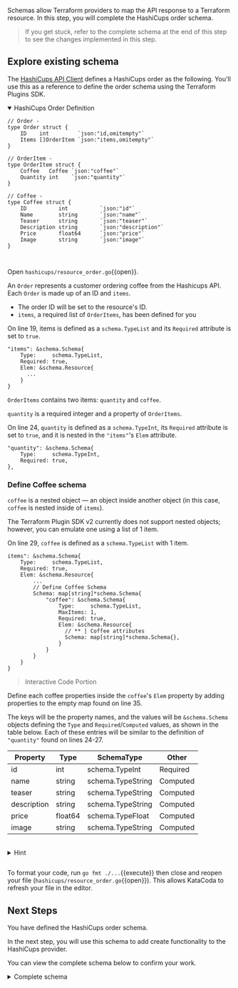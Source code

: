 Schemas allow Terraform providers to map the API response to a Terraform resource. In this step, you will complete the HashiCups order schema.

> If you get stuck, refer to the complete schema at the end of this step to see the changes implemented in this step.

## Explore existing schema

The [HashiCups API Client](https://github.com/hashicorp-demoapp/hashicups-client-go) defines a HashiCups order as the following. You'll use this as a reference to define the order schema using the Terraform Plugins SDK.

<details style="padding-bottom: 1em;" open>
<summary>HashiCups Order Definition</summary>

```
// Order -
type Order struct {
	ID    int         `json:"id,omitempty"`
	Items []OrderItem `json:"items,omitempty"`
}

// OrderItem -
type OrderItem struct {
	Coffee   Coffee `json:"coffee"`
	Quantity int    `json:"quantity"`
}

// Coffee -
type Coffee struct {
	ID          int          `json:"id"`
	Name        string       `json:"name"`
	Teaser      string       `json:"teaser"`
	Description string       `json:"description"`
	Price       float64      `json:"price"`
	Image       string       `json:"image"`
}
```
</details>

Open `hashicups/resource_order.go`{{open}}.

An `Order` represents a customer ordering coffee from the Hashicups API. Each `Order` is made up of an ID and `items`.
- The order ID will be set to the resource's ID. 
- `items`, a required list of `OrderItems`, has been defined for you

On line 19, items is defined as a `schema.TypeList` and its `Required` attribute is set to `true`. 

```
"items": &schema.Schema{
    Type:     schema.TypeList,
    Required: true,
    Elem: &schema.Resource{
      ...
    }
}
```

`OrderItems` contains two items: `quantity` and `coffee`.

`quantity` is a required integer and a property of `OrderItems`.

On line 24, `quantity` is defined as a `schema.TypeInt`, its `Required` attribute is set to `true`, and it is nested in the `"items"`'s `Elem` attribute.

```
"quantity": &schema.Schema{
    Type:     schema.TypeInt,
    Required: true,
},
```

### Define Coffee schema

`coffee` is a nested object — an object inside another object (in this case, `coffee` is nested inside of `items`).

The Terraform Plugin SDK v2 currently does not support nested objects; however, you can emulate one using a list of 1 item.

On line 29, `coffee` is defined as a `schema.TypeList` with 1 item.

```
items": &schema.Schema{
    Type:     schema.TypeList,
    Required: true,
    Elem: &schema.Resource{
        ...
        // Define Coffee Schema
        Schema: map[string]*schema.Schema{
            "coffee": &schema.Schema{
                Type:     schema.TypeList,
                MaxItems: 1,
                Required: true,
                Elem: &schema.Resource{
                  // ** | Coffee attributes
                  Schema: map[string]*schema.Schema{},
                }
            }
        }
    }
}
```

> Interactive Code Portion

Define each coffee properties inside the `coffee`'s `Elem` property by adding properties to the empty map found on line 35. 

The keys will be the property names, and the values will be `&schema.Schema` objects defining the `Type` and `Required`/`Computed` values, as shown in the table below. Each of these entries will be similar to the definition of `"quantity"` found on lines 24-27.

| Property    | Type    | SchemaType        | Other    |
| ----------- | ------- | ----------------- | -------- |
| id          | int     | schema.TypeInt    | Required |
| name        | string  | schema.TypeString | Computed |
| teaser      | string  | schema.TypeString | Computed |
| description | string  | schema.TypeString | Computed |
| price       | float64 | schema.TypeFloat  | Computed |
| image       | string  | schema.TypeString | Computed |


<br/>
<details style="padding-bottom: 1em;">
<summary>Hint</summary>

Replace the schema on line 35 with the following code snippet. This defines each properties in the coffee object.

<pre class="file" data-filename="hashicups/resource_order.go" data-target="insert" data-marker="Schema: map[string]*schema.Schema{},">
Schema: map[string]*schema.Schema{
    "id": &schema.Schema{
        Type:     schema.TypeInt,
        Required: true,
    },
    "name": &schema.Schema{
        Type:     schema.TypeString,
        Computed: true,
    },
    "teaser": &schema.Schema{
        Type:     schema.TypeString,
        Computed: true,
    },
    "description": &schema.Schema{
        Type:     schema.TypeString,
        Computed: true,
    },
    "price": &schema.Schema{
        Type:     schema.TypeFloat,
        Computed: true,
    },
    "image": &schema.Schema{
        Type:     schema.TypeString,
        Computed: true,
    },
},
</pre>
</details>

To format your code, run `go fmt ./...`{{execute}} then close and reopen your file (`hashicups/resource_order.go`{{open}}). This allows KataCoda to refresh your file in the editor.

## Next Steps

You have defined the HashiCups order schema. 

In the next step, you will use this schema to add create functionality to the HashiCups provider. 

You can view the complete schema below to confirm your work.

<details style="padding-bottom: 1em;">
<summary>Complete schema</summary>
<br/>

Replace the schema in your resourceOrder function with the following schema (line 18). Notice how the order resource schema resembles the HashiCups API client's `Order` type.

<pre class="file" data-target="clipboard">
Schema: map[string]*schema.Schema{
  "items": &schema.Schema{
    Type:     schema.TypeList,
    Required: true,
    Elem: &schema.Resource{
      Schema: map[string]*schema.Schema{
        "coffee": &schema.Schema{
          Type:     schema.TypeList,
          MaxItems: 1,
          Required: true,
          Elem: &schema.Resource{
            Schema: map[string]*schema.Schema{
              "id": &schema.Schema{
                Type:     schema.TypeInt,
                Required: true,
              },
              "name": &schema.Schema{
                Type:     schema.TypeString,
                Computed: true,
              },
              "teaser": &schema.Schema{
                Type:     schema.TypeString,
                Computed: true,
              },
              "description": &schema.Schema{
                Type:     schema.TypeString,
                Computed: true,
              },
              "price": &schema.Schema{
                Type:     schema.TypeInt,
                Computed: true,
              },
              "image": &schema.Schema{
                Type:     schema.TypeString,
                Computed: true,
              },
            },
          },
        },
        "quantity": &schema.Schema{
          Type:     schema.TypeInt,
          Required: true,
        },
      },
    },
  },
},
</pre>
</details>